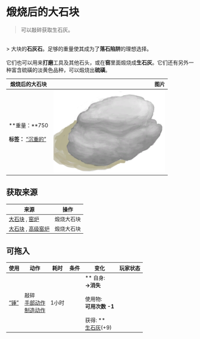 # 煅烧后的大石块  
> 可以敲碎获取生石灰。  
<br>  
> 大块的<b>石灰石</b>。足够的重量使其成为了<b>落石陷阱</b>的理想选择。<br><br>它们也可以用来<b>打磨</b>工具及其他石头，或在<b>窑</b>里面煅烧成<b>生石灰</b>。它们还有另外一种富含硫磺的淡黄色品种，可以煅烧出<b>硫磺</b>。  
  
  煅烧后的大石块  |   图片   
 ----  |  ----:   
 **重量：**750<br><br>**标签：**	[“沉重的”](tag_Heavy.md)  |  <img decoding="async" src="Sprite/BurntHeavyStone.png" href="a.md" style="max-width:300px;max-height:300px;">   
  
## 获取来源  
来源  |  操作  
----  |  ----  
[大石块](StoneHeavy.md) , [窑炉](Kiln.md)  |  煅烧大石块  
[大石块](StoneHeavy.md) , [高级窑炉](KilnAdvanced.md)  |  煅烧大石块  
## 可拖入  
使用  |  动作  |  耗时  |  条件  |  变化  |  玩家状态  
----  |  ----  |  ----  |  ----  |  ----  |  ----  
[“锤”](tag_Hammer.md)  |  敲碎<br>[手部动作](HandAction.md)<br>[制造动作](CraftAction.md)  |  1小时  |    |  ** 自身: **<br>→消失<br><br>** 使用物: **<br>可用次数  -1<br><br>** 获得: **<br>  [生石灰](Quicklime.md)(+9)<br>  |    


<script>document.title="煅烧后的大石块 - 卡牌生存百科 Card Survival Wiki";</script>